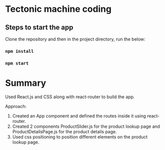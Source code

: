 # Tectonic machine coding

## Steps to start the app

Clone the repository and then in the project directory, run the below:

### `npm install`
### `npm start`


# Summary 

Used React.js and CSS along with react-router to build the app.

Approach:

1. Created an App component and defined the routes inside it using react-router.
2. Created 2 components ProductSlider.js for the product lookup page and ProductDetailsPage.js for the product details page.
3. Used css positioning to position different elements on the product lookup page.   

